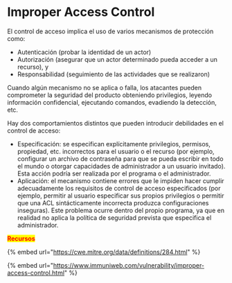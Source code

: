 # Improper Access Control

El control de acceso implica el uso de varios mecanismos de protección como:

* Autenticación (probar la identidad de un actor)
* Autorización (asegurar que un actor determinado pueda acceder a un recurso), y
* Responsabilidad (seguimiento de las actividades que se realizaron)

Cuando algún mecanismo no se aplica o falla, los atacantes pueden comprometer la seguridad del producto obteniendo privilegios, leyendo información confidencial, ejecutando comandos, evadiendo la detección, etc.

Hay dos comportamientos distintos que pueden introducir debilidades en el control de acceso:

* Especificación: se especifican explícitamente privilegios, permisos, propiedad, etc. incorrectos para el usuario o el recurso (por ejemplo, configurar un archivo de contraseña para que se pueda escribir en todo el mundo o otorgar capacidades de administrador a un usuario invitado). Esta acción podría ser realizada por el programa o el administrador.
* Aplicación: el mecanismo contiene errores que le impiden hacer cumplir adecuadamente los requisitos de control de acceso especificados (por ejemplo, permitir al usuario especificar sus propios privilegios o permitir que una ACL sintácticamente incorrecta produzca configuraciones inseguras). Este problema ocurre dentro del propio programa, ya que en realidad no aplica la política de seguridad prevista que especifica el administrador.

<mark style="color:red;">**Recursos**</mark>

{% embed url="https://cwe.mitre.org/data/definitions/284.html" %}

{% embed url="https://www.immuniweb.com/vulnerability/improper-access-control.html" %}
